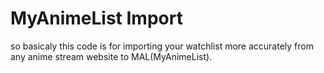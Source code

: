 # MyAnimeList Import
so basicaly this code is for importing your watchlist more accurately from any anime stream website to MAL(MyAnimeList).
